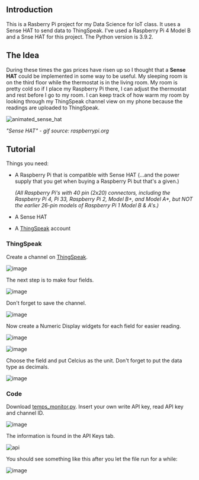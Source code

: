 ## Introduction

This is a Rasberry Pi project for my Data Science for IoT class. It uses a Sense HAT to send data to ThingSpeak. I've used a Raspberry Pi 4 Model B and a Snse HAT for this project. The Python version is 3.9.2.

## The Idea

During these times the gas prices have risen up so I thought that a **Sense HAT** could be implemented in some way to be useful. My sleeping room is on the third floor while the thermostat is in the living room. My room is pretty cold so if I place my Raspberry Pi there, I can adjust the thermostat and rest before I go to my room. I can keep track of how warm my room by looking through my ThingSpeak channel view on my phone because the readings are uploaded to ThingSpeak.

![animated_sense_hat](https://user-images.githubusercontent.com/98151689/214977208-5eb85727-5235-4802-861c-6f976d1720a1.gif)

*"Sense HAT" - gif source: raspberrypi.org*

## Tutorial

Things you need:
- A Raspberry Pi that is compatible with Sense HAT (...and the power supply that you get when buying a Raspberry Pi but that's a given.)

   *(All Raspberry Pi's with 40 pin (2x20) connectors, including the Raspberry Pi 4, Pi 33, Raspberry Pi 2, Model B+, and Model A+, but NOT the earlier 26-pin models of Raspberry Pi 1 Model B & A's.)*  

- A Sense HAT
- A [ThingSpeak](https://thingspeak.com/) account

### ThingSpeak

Create a channel on [ThingSpeak](https://thingspeak.com/).

![image](https://user-images.githubusercontent.com/98151689/214981519-557914fe-257a-4add-bfa6-2c5b661b0b96.png)

The next step is to make four fields.

![image](https://user-images.githubusercontent.com/98151689/214981701-95b221ce-4af0-4538-bc5b-07f01f3581f9.png)

Don't forget to save the channel.

![image](https://user-images.githubusercontent.com/98151689/214981938-6e5b0b2c-a79c-432d-853c-5e13dda55d42.png)

Now create a Numeric Display widgets for each field for easier reading.

![image](https://user-images.githubusercontent.com/98151689/214987254-8807afd1-c4b0-4281-9e36-d70af3c310ea.png)

![image](https://user-images.githubusercontent.com/98151689/214987262-4d11876e-5eab-4a21-8b6e-30100535b554.png)

Choose the field and put Celcius as the unit. Don't forget to put the data type as decimals.

![image](https://user-images.githubusercontent.com/98151689/214987615-85f161f7-be27-429c-950d-b12241985619.png)

### Code
Download [temps_monitor.py](https://github.com/jycal/iot-temps-rpi/blob/main/temps_monitor.py).
Insert your own write API key, read API key and channel ID. 

![image](https://user-images.githubusercontent.com/98151689/214980503-eb591f69-6db0-40a8-896e-80cb98641be4.png)

The information is found in the API Keys tab.

![api](https://user-images.githubusercontent.com/98151689/214980922-7390fada-304c-4d89-894a-434a2c9c3374.png)

You should see something like this after you let the file run for a while:

![image](https://user-images.githubusercontent.com/98151689/214982768-0d7e6bc0-c652-4a47-8c77-3a3e2ed3e061.png)
